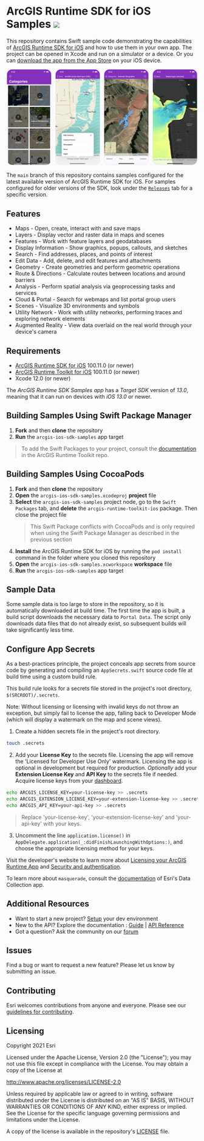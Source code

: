 ArcGIS Runtime SDK for iOS Samples [![](https://user-images.githubusercontent.com/2257493/54144188-6fe0fc00-43e8-11e9-8cf5-229af80f604a.png)](https://itunes.apple.com/us/app/arcgis-runtime-sdk-for-ios/id1180714771)
==========================

This repository contains Swift sample code demonstrating the capabilities of [ArcGIS Runtime SDK for iOS](https://developers.arcgis.com/ios/) and how to use them in your own app. The project can be opened in Xcode and run on a simulator or a device. Or you can [download the app from the App Store](https://itunes.apple.com/us/app/arcgis-runtime-sdk-for-ios/id1180714771) on your iOS device.

![Samples app](SamplesApp.png)

The ```main``` branch of this repository contains samples configured for the latest available version of ArcGIS Runtime SDK for iOS. For samples configured for older versions of the SDK, look under the [```Releases```](https://github.com/Esri/arcgis-runtime-samples-ios/releases) tab for a specific version.

## Features

* Maps - Open, create, interact with and save maps
* Layers - Display vector and raster data in maps and scenes
* Features - Work with feature layers and geodatabases
* Display Information - Show graphics, popups, callouts, and sketches
* Search - Find addresses, places, and points of interest
* Edit Data - Add, delete, and edit features and attachments
* Geometry - Create geometries and perform geometric operations
* Route & Directions - Calculate routes between locations and around barriers
* Analysis - Perform spatial analysis via geoprocessing tasks and services
* Cloud & Portal - Search for webmaps and list portal group users
* Scenes - Visualize 3D environments and symbols
* Utility Network - Work with utility networks, performing traces and exploring network elements
* Augmented Reality - View data overlaid on the real world through your device's camera

## Requirements

* [ArcGIS Runtime SDK for iOS](https://developers.arcgis.com/ios/) 100.11.0 (or newer)
* [ArcGIS Runtime Toolkit for iOS](https://github.com/Esri/arcgis-runtime-toolkit-ios) 100.11.0 (or newer)
* Xcode 12.0 (or newer)

The *ArcGIS Runtime SDK Samples app* has a *Target SDK* version of *13.0*, meaning that it can run on devices with *iOS 13.0* or newer.

## Building Samples Using Swift Package Manager

1. **Fork** and then **clone** the repository
1. **Run** the `arcgis-ios-sdk-samples` app target

> To add the Swift Packages to your project, consult the [documentation](https://github.com/Esri/arcgis-runtime-toolkit-ios/#swift-package-manager) in the ArcGIS Runtime Toolkit repo.

## Building Samples Using CocoaPods

1. **Fork** and then **clone** the repository
1. **Open** the `arcgis-ios-sdk-samples.xcodeproj` **project** file
1. **Select** the `arcgis-ios-sdk-samples` project node, go to the `Swift Packages` tab, and **delete** the `arcgis-runtime-toolkit-ios` package. Then close the project file
    > This Swift Package conflicts with CocoaPods and is only required when using the Swift Package Manager as described in the previous section
1. **Install** the ArcGIS Runtime SDK for iOS by running the `pod install` command in the folder where you cloned this repository
1. **Open** the `arcgis-ios-sdk-samples.xcworkspace` **workspace** file
1. **Run** the `arcgis-ios-sdk-samples` app target

## Sample Data

Some sample data is too large to store in the repository, so it is automatically downloaded at build time. The first time the app is built, a build script downloads the necessary data to `Portal Data`. The script only downloads data files that do not already exist, so subsequent builds will take significantly less time.

## Configure App Secrets

As a best-practices principle, the project conceals app secrets from source code by generating and compiling an `AppSecrets.swift` source code file at build time using a custom build rule.

This build rule looks for a secrets file stored in the project's root directory, `$(SRCROOT)/.secrets`.

Note: Without licensing or licensing with invalid keys do not throw an exception, but simply fail to license the app, falling back to Developer Mode (which will display a watermark on the map and scene views).

1. Create a hidden secrets file in the project's root directory.

  ```bash
  touch .secrets
  ```

2. Add your **License Key** to the secrets file. Licensing the app will remove the 'Licensed for Developer Use Only' watermark. Licensing the app is optional in development but required for production. _Optionally_ add your **Extension License Key** and **API Key** to the secrets file if needed. Acquire license keys from your [dashboard](https://developers.arcgis.com/dashboard).

  ```bash
  echo ARCGIS_LICENSE_KEY=your-license-key >> .secrets
  echo ARCGIS_EXTENSION_LICENSE_KEY=your-extension-license-key >> .secrets
  echo ARCGIS_API_KEY=your-api-key >> .secrets
  ```

  > Replace 'your-license-key', 'your-extension-license-key' and 'your-api-key' with your keys.

3. Uncomment the line `application.license()` in `AppDelegate.application(_:didFinishLaunchingWithOptions:)`, and choose the appropriate licensing method for your keys.

Visit the developer's website to learn more about [Licensing your ArcGIS Runtime App](https://developers.arcgis.com/pricing/licensing/) and [Security and authentication](https://developers.arcgis.com/documentation/mapping-apis-and-location-services/security-and-authentication/).

To learn more about `masquerade`, consult the [documentation](https://github.com/Esri/data-collection-ios/tree/main/docs#masquerade) of Esri's Data Collection app.

## Additional Resources

* Want to start a new project? [Setup](https://developers.arcgis.com/ios/get-started) your dev environment
* New to the API? Explore the documentation : [Guide](https://developers.arcgis.com/ios/) | [API Reference](https://developers.arcgis.com/ios/api-reference/)
* Got a question? Ask the community on our [forum](https://community.esri.com/community/developers/native-app-developers/arcgis-runtime-sdk-for-ios/)

## Issues

Find a bug or want to request a new feature? Please let us know by submitting an issue.

## Contributing

Esri welcomes contributions from anyone and everyone. Please see our [guidelines for contributing](https://github.com/esri/contributing).

## Licensing

Copyright 2021 Esri

Licensed under the Apache License, Version 2.0 (the "License");
you may not use this file except in compliance with the License.
You may obtain a copy of the License at

   http://www.apache.org/licenses/LICENSE-2.0

Unless required by applicable law or agreed to in writing, software
distributed under the License is distributed on an "AS IS" BASIS,
WITHOUT WARRANTIES OR CONDITIONS OF ANY KIND, either express or implied.
See the License for the specific language governing permissions and
limitations under the License.

A copy of the license is available in the repository's [LICENSE](https://github.com/Esri/arcgis-runtime-samples-ios/blob/main/LICENSE) file.
